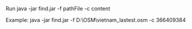 Run
java -jar find.jar -f pathFile -c content

Example:
	java -jar find.jar -f D:\OSM\vietnam_lastest.osm -c 366409384